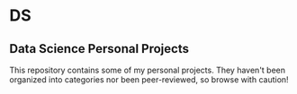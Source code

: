 # DS
## Data Science Personal Projects
This repository contains some of my personal projects. They haven't been organized into categories nor been peer-reviewed, so browse with caution!
